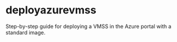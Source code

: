 # deployazurevmss
Step-by-step guide for deploying a VMSS in the Azure portal with a standard image.
